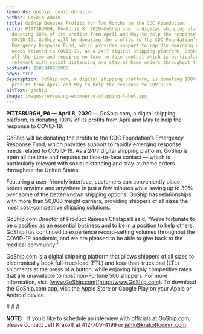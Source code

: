 ```yaml
---
keywords: goship, covid donation
author: GoShip Admin
title: GoShip Donates Profits for Two Months to the CDC Foundation
intro: PITTSBURGH, PA—April 8, 2020—GoShip.com, a digital shipping platform, is
  donating 100% of its profits from April and May to help the response to
  COVID-19. GoShip will be donating the profits to the CDC Foundation’s
  Emergency Response Fund, which provides support to rapidly emerging response
  needs related to COVID-19. As a 24/7 digital shipping platform, GoShip is open
  all the time and requires no face-to-face contact—which is particularly
  relevant with social distancing and stay-at-home orders throughout th
postedAt: 1586348255000
news: true
description: GoShip.com, a digital shipping platform, is donating 100% of its
  profits from April and May to help the response to COVID-19.
altText: goship
image: images/reviewing-ecommerce-shipping-label.jpg
---
```

**PITTSBURGH, PA — April 8, 2020 —** GoShip.com, a digital shipping platform, is donating 100% of its profits from April and May to help the response to COVID-19. 

GoShip will be donating the profits to the CDC Foundation’s Emergency Response Fund, which provides support to rapidly emerging response needs related to COVID-19. As a 24/7 digital shipping platform, GoShip is open all the time and requires no face-to-face contact — which is particularly relevant with social distancing and stay-at-home orders throughout the United States. 

Featuring a user-friendly interface, customers can conveniently place orders anytime and anywhere in just a few minutes while saving up to 30% over some of the better-known shipping options. GoShip has relationships with more than 50,000 freight carriers, providing shippers of all sizes the most cost-competitive shipping solutions. 

GoShip.com Director of Product Ramesh Chalapalli said, “We’re fortunate to be classified as an essential business and to be in a position to help others. GoShip has continued to experience record-setting volumes throughout the COVID-19 pandemic, and we are pleased to be able to give back to the medical community.” 

GoShip.com is a digital shipping platform that allows shippers of all sizes to electronically book full-truckload (FTL) and less-than-truckload (LTL) shipments at the press of a button, while enjoying highly competitive rates that are unavailable to most non-Fortune 500 shippers. For more information, visit [www.GoShip.com](http://www.GoShip.com). To download the GoShip.com app, visit the Apple Store or Google Play on your Apple or Android device.

\# # #

**NOTE:**   If you’d like to schedule an interview with officials at GoShip.com, please contact Jeff Krakoff at 412-709-4199 or [jeffk@krakoffcomm.com](mailto:jeffk@krakoffcomm.com).